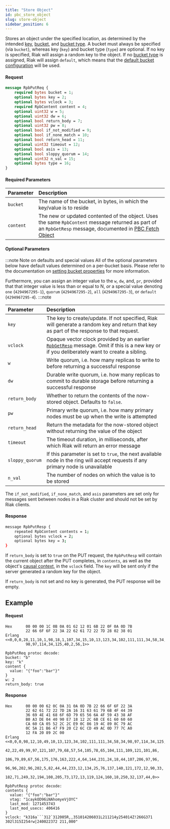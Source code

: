 ```yaml
---
title: "Store Object"
id: pbc_store_object
slug: store-object
sidebar_position: 6
---
```


Stores an object under the specified location, as determined by the
intended [key](../../../learn/concepts/keys-and-objects.md), [bucket](../../../learn/concepts/buckets.md), and [bucket type](../../../developing/usage/bucket-types.md). A bucket must always be specified (via
`bucket`), whereas key (`key`) and bucket type (`type`) are optional. If
no key is specified, Riak will assign a random key to the object. If no
[bucket type](../../../developing/usage/bucket-types.md) is assigned, Riak will assign
`default`, which means that the [default bucket configuration](../../../configuring/reference.md#default-bucket-properties) will be used.

#### Request

```protobuf
message RpbPutReq {
    required bytes bucket = 1;
    optional bytes key = 2;
    optional bytes vclock = 3;
    required RpbContent content = 4;
    optional uint32 w = 5;
    optional uint32 dw = 6;
    optional bool return_body = 7;
    optional uint32 pw = 8;
    optional bool if_not_modified = 9;
    optional bool if_none_match = 10;
    optional bool return_head = 11;
    optional uint32 timeout = 12;
    optional bool asis = 13;
    optional bool sloppy_quorum = 14;
    optional uint32 n_val = 15;
    optional bytes type = 16;
}
```

#### Required Parameters

| Parameter | Description                                                                                                                                                                                                            |
|:----------|:-----------------------------------------------------------------------------------------------------------------------------------------------------------------------------------------------------------------------|
| `bucket`  | The name of the bucket, in bytes, in which the key/value is to reside                                                                                                                                                  |
| `content` | The new or updated contented of the object. Uses the same `RpbContent` message returned as part of an `RpbGetResp` message, documented in [PBC Fetch Object](../../../developing/api/protocol-buffers/fetch-object.md) |

#### Optional Parameters

:::note Note on defaults and special values
All of the optional parameters below have default values determined on a
per-bucket basis. Please refer to the documentation on [setting bucket properties](./set-bucket-props.md) for more information.

Furthermore, you can assign an integer value to the `w`, `dw`, and, `pr`, 
provided that that integer value is less than or equal to N, *or*
a special value denoting `one` (`4294967295-1`), `quorum`
(`4294967295-2`), `all` (`4294967295-3`), or `default` (`4294967295-4`).
:::note

| Parameter       | Description                                                                                                                                                                                         |
|:----------------|:----------------------------------------------------------------------------------------------------------------------------------------------------------------------------------------------------|
| `key`           | The key to create/update. If not specified, Riak will generate a random key and return that key as part of the response to that request.                                                            |
| `vclock`        | Opaque vector clock provided by an earlier <code>[RpbGetResp](../../../learn/concepts/causal-context.md)</code> message. Omit if this is a new key or if you deliberately want to create a sibling. |
| `w`             | Write quorum, i.e. how many replicas to write to before returning a successful response                                                                                                             |
| `dw`            | Durable write quorum, i.e. how many replicas to commit to durable storage before returning a successful response                                                                                    |
| `return_body`   | Whether to return the contents of the now-stored object. Defaults to `false`.                                                                                                                       |
| `pw`            | Primary write quorum, i.e. how many primary nodes must be up when the write is attempted                                                                                                            |
| `return_head`   | Return the metadata for the now-stored object without returning the value of the object                                                                                                             |
| `timeout`       | The timeout duration, in milliseconds, after which Riak will return an error message                                                                                                                |
| `sloppy_quorum` | If this parameter is set to `true`, the next available node in the ring will accept requests if any primary node is unavailable                                                                     |
| `n_val`         | The number of nodes on which the value is to be stored                                                                                                                                              |

The `if_not_modified`, `if_none_match`, and `asis` parameters are set
only for messages sent between nodes in a Riak cluster and should not be
set by Riak clients.

#### Response

```bash
message RpbPutResp {
    repeated RpbContent contents = 1;
    optional bytes vclock = 2;
    optional bytes key = 3;
}
```

If `return_body` is set to `true` on the PUT request, the `RpbPutResp`
will contain the current object after the PUT completes, in `contents`,
as well as the object's [causal context](../../../learn/concepts/causal-context.md), in the `vclock`
field. The `key` will be sent only if the server generated a random key
for the object.

If `return_body` is not set and no key is generated, the PUT response
will be empty.

## Example

#### Request

    Hex      00 00 00 1C 0B 0A 01 62 12 01 6B 22 0F 0A 0D 7B
             22 66 6F 6F 22 3A 22 62 61 72 22 7D 28 02 38 01
    Erlang <<0,0,0,28,11,10,1,98,18,1,107,34,15,10,13,123,34,102,111,111,34,58,34,
             98,97,114,34,125,40,2,56,1>>

    RpbPutReq protoc decode:
    bucket: "b"
    key: "k"
    content {
      value: "{"foo":"bar"}"
    }
    w: 2
    return_body: true

#### Response

    Hex      00 00 00 62 0C 0A 31 0A 0D 7B 22 66 6F 6F 22 3A
             22 62 61 72 22 7D 2A 16 31 63 61 79 6B 4F 44 39
             36 69 4E 41 68 6F 6D 79 65 56 6A 4F 59 43 38 AF
             B0 A3 DE 04 40 90 E7 18 12 2C 6B CE 61 60 60 60
             CA 60 CA 05 52 2C 2C E9 0C 86 19 4C 89 8C 79 AC
             0C 5A 21 B6 47 F9 20 C2 6C CD 49 AC 0D 77 7C A0
             12 FA 20 89 2C 00
    Erlang <<0,0,0,98,12,10,49,10,13,123,34,102,111,111,34,58,34,98,97,114,34,125,
             42,22,49,99,97,121,107,79,68,57,54,105,78,65,104,111,109,121,101,86,
             106,79,89,67,56,175,176,163,222,4,64,144,231,24,18,44,107,206,97,96,
             96,96,202,96,202,5,82,44,44,233,12,134,25,76,137,140,121,172,12,90,33,
             182,71,249,32,194,108,205,73,172,13,119,124,160,18,250,32,137,44,0>>

    RpbPutResp protoc decode:
    contents {
      value: "{"foo":"bar"}"
      vtag: "1caykOD96iNAhomyeVjOYC"
      last_mod: 1271453743
      last_mod_usecs: 406416
    }
    vclock: "k316a```312`312005R,,351014206031L211214y254014Z!266G371
    302l315I254rw|240022372 211,000"
